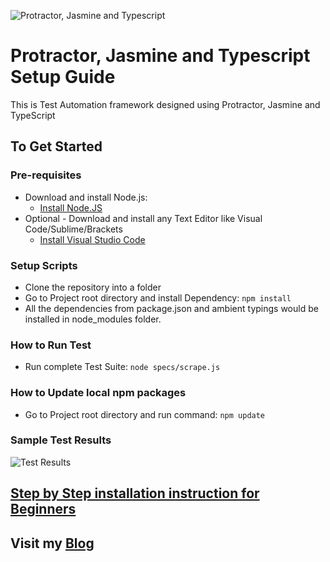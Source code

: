 ![Protractor, Jasmine and Typescript](./images/web-scraping-puppeteer-nodejs-javascript.png?raw=true "Protractor, Jasmine and Typescript")

# Protractor, Jasmine and Typescript Setup Guide
This is Test Automation framework designed using Protractor, Jasmine and TypeScript

## To Get Started

### Pre-requisites
* Download and install Node.js:
  * [Install Node.JS](https://qaloop.tk/blog/install-node-js/ "Install Node.JS")
* Optional - Download and install any Text Editor like Visual Code/Sublime/Brackets
  * [Install Visual Studio Code](https://qaloop.tk/blog/install-visual-studio-code/ "Install Visual Studio Code")

### Setup Scripts 
* Clone the repository into a folder
* Go to Project root directory and install Dependency: `npm install`
* All the dependencies from package.json and ambient typings would be installed in node_modules folder.

### How to Run Test
* Run complete Test Suite: `node specs/scrape.js`

### How to Update local npm packages
* Go to Project root directory and run command: `npm update`

### Sample Test Results
![Test Results](./images/test-results.png?raw=true "Test Results")

## [Step by Step installation instruction for Beginners](https://qaloop.tk/blog/web-scraping-using-puppeteer-nodejs-javascript/ "Step by Step installation instruction for Beginners")


## Visit my [Blog](https://qaloop.tk/blog/ "Blog")
